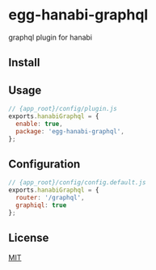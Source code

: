 # egg-hanabi-graphql

graphql plugin for hanabi

## Install

## Usage

```js
// {app_root}/config/plugin.js
exports.hanabiGraphql = {
  enable: true,
  package: 'egg-hanabi-graphql',
};
```

## Configuration

```js
// {app_root}/config/config.default.js
exports.hanabiGraphql = {
  router: '/graphql',
  graphiql: true
};
```

## License

[MIT](LICENSE)
